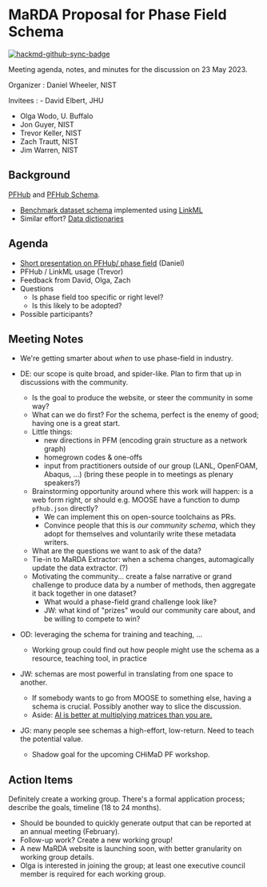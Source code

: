 # MaRDA Proposal for Phase Field Schema

[![hackmd-github-sync-badge](https://hackmd.io/i0_rypRqS5WU_I2sI4W2kg/badge)](https://hackmd.io/i0_rypRqS5WU_I2sI4W2kg)


Meeting agenda, notes, and minutes for the discussion on 23 May 2023.

Organizer
: Daniel Wheeler, NIST

Invitees
: - David Elbert, JHU
  - Olga Wodo, U. Buffalo
  - Jon Guyer, NIST
  - Trevor Keller, NIST
  - Zach Trautt, NIST
  - Jim Warren, NIST

## Background

[PFHub] and [PFHub Schema].

* [Benchmark dataset schema] implemented using [LinkML]
* Similar effort? [Data dictionaries](https://github.com/marda-dd/docs)

## Agenda

 - [Short presentation on PFHub/ phase field](https://slides.com/danielwheeler-1/bag-lunch-2023-05-24) (Daniel)
 - PFHub / LinkML usage (Trevor)
 - Feedback from David, Olga, Zach
 - Questions
     - Is phase field too specific or right level?
     - Is this likely to be adopted?
 - Possible participants?

## Meeting Notes

- We're getting smarter about _when_ to use phase-field in industry.

- DE: our scope is quite broad, and spider-like. Plan to firm that up in discussions with the community.
  - Is the goal to produce the website, or steer the community in some way?
  - What can we do first? For the schema, perfect is the enemy of good; having one is a great start.
  - Little things:
    - new directions in PFM (encoding grain structure as a network graph)
    - homegrown codes & one-offs
    - input from practitioners outside of our group (LANL, OpenFOAM, Abaqus, ...)
      (bring these people in to meetings as plenary speakers?)
  - Brainstorming opportunity around where this work will happen: is a web form right, or should e.g. MOOSE have a function to dump `pfhub.json` directly?
    - We can implement this on open-source toolchains as PRs.
    - Convince people that this is _our community schema_, which they adopt for themselves and voluntarily write these metadata writers.
  - What are the questions we want to ask of the data?
  - Tie-in to MaRDA Extractor: when a schema changes, automagically update the data extractor. (?)
  - Motivating the community... create a false narrative or grand challenge to produce data by a number of methods, then aggregate it back together in one dataset?
    - What would a phase-field grand challenge look like?
    - JW: what kind of "prizes" would our community care about, and be willing to compete to win?

- OD: leveraging the schema for training and teaching, ...
  - Working group could find out how people might use the schema as a resource, teaching tool, in practice

- JW: schemas are most powerful in translating from one space to another.
  - If somebody wants to go from MOOSE to something else, having a schema is crucial. Possibly another way to slice the discussion.
  - Aside: [AI is better at multiplying matrices than you are.](https://www.quantamagazine.org/ai-reveals-new-possibilities-in-matrix-multiplication-20221123/)

- JG: many people see schemas a high-effort, low-return. Need to teach the potential value.
  - Shadow goal for the upcoming CHiMaD PF workshop.


## Action Items

Definitely create a working group. There's a formal application process; describe the goals, timeline (18 to 24 months).
- Should be bounded to quickly generate output that can be reported at an annual meeting (February).
- Follow-up work? Create a new working group!
- A new MaRDA website is launching soon, with better granularity on working group details.
- Olga is interested in joining the group; at least one executive council member is required for each working group.

<!-- links -->
[Benchmark Dataset Schema]: https://github.com/usnistgov/pfhub-schema/blob/main/src/pfhub_schema/schema/pfhub_schema.yaml
[LinkML]: https://linkml.io
[MaRDA]: https://www.marda-alliance.org
[OPTIMADE]: https://www.optimade.org
[PFHub]: https://pages.nist.gov/pfhub
[PFHub Schema]: https://github.com/usnistgov/pfhub-schema
[RO-Crate]: https://www.researchobject.org/ro-crate/
